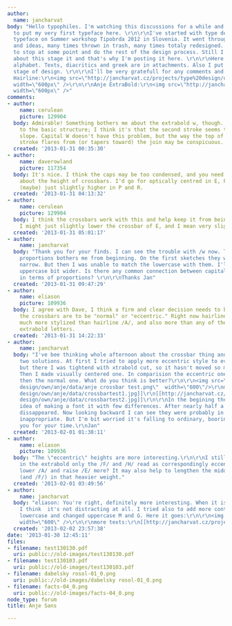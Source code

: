 ```yaml
---
author:
  name: jancharvat
body: "Hello typophiles. I'm watching this discussions for a while and now decided
  to put my very first typeface here. \r\n\r\nI've started with type design and this
  typeface on Summer workshop Tipobrda 2012 in Slovenia. It went through many changes
  and ideas, many times thrown in trash, many times totaly redesigned.  I would like
  to stop at some point and do the rest of the design process. Still I'm not sure
  about this stage it and that's why I'm posting it here. \r\n\r\nHere is simple latin
  alphabet. Texts, diacritics and greek are in attachments. Also I put there one older
  stage of design. \r\n\r\nI'll be very gratefull for any comments and especialy critique.\r\n\r\n\r\nAnje
  Hairline:\r\n<img src=\"http://jancharvat.cz/projects/type%20design/own/anje/data/anje%20hairline.png\"
  width=\"600px\" />\r\n\r\nAnje ExtraBold:\r\n<img src=\"http://jancharvat.cz/projects/type%20design/own/anje/data/anje%20extrabold.png\"
  width=\"600px\" />"
comments:
- author:
    name: cerulean
    picture: 129904
  body: Admirable! Something bothers me about the extrabold w, though. I don't object
    to the basic structure; I think it's that the second stroke seems to have a mismatched
    slope. Capital W doesn't have this problem, but the way the top of the middle
    stroke flares from (or tapers toward) the join may be conspicuous.
  created: '2013-01-31 00:35:30'
- author:
    name: daverowland
    picture: 117354
  body: It's nice. I think the caps may be too condensed, and you need to make a decision
    about the height of crossbars. I'd go for optically centred in E, F and H, and
    (maybe) just slightly higher in P and R.
  created: '2013-01-31 04:13:32'
- author:
    name: cerulean
    picture: 129904
  body: I think the crossbars work with this and help keep it from being redundant.
    I might just slightly lower the crossbar of E, and I mean very slightly.
  created: '2013-01-31 05:01:17'
- author:
    name: jancharvat
  body: "Thank you for your finds. I can see the trouble with /w now. The thing with
    proportions bothers me from beginning. On the first sketches they were even more
    narrow. But then I was unable to match the lowercase with them. I'll try make
    uppercase bit wider. Is there any common connection between capitals and lowercase
    in terms of proportions? \r\n\r\nThanks Jan"
  created: '2013-01-31 09:47:29'
- author:
    name: eliason
    picture: 109936
  body: I agree with Dave, I think a firm and clear decision needs to be made whether
    the crossbars are to be "normal" or "eccentric." Right now hairline /E/F/H/ look
    much more stylized than hairline /A/, and also more than any of the corresponding
    extrabold letters.
  created: '2013-01-31 14:22:33'
- author:
    name: jancharvat
  body: "I've bee thinking whole afternoon about the crossbar thing and came up wih
    two solutions. At first I tried to apply more eccentric style to every crossbar,
    but there I was tightend with xtrabold cut, so it hasn't moved so much further.
    Then I made visually centered one. In comparision the eccentric one is more distractious
    then the normal one. What do you think is better?\r\n\r\n<img src=\"http://jancharvat.cz/projects/type
    design/own/anje/data/anje crossbar test.png\"  width=\"600\"/>\r\nmore text here:\r\n[[http://jancharvat.cz/projects/type
    design/own/anje/data/crossbartest1.jpg]]\r\n[[http://jancharvat.cz/projects/type
    design/own/anje/data/crossbartest2.jpg]]\r\n\r\nIn the begining there was some
    idea of making a font it with few differences. After nearly half a year they all
    dissappeared. Now looking backward I can see they were probably in most cases
    inappropriate. But I'm bit worried it's falling to ordinary, booring box of fonts...\r\n\r\nThank
    you for your time.\r\nJan"
  created: '2013-02-01 01:38:11'
- author:
    name: eliason
    picture: 109936
  body: "The \"eccentric\" heights are more interesting.\r\n\r\nI still feel like
    in the extrabold only the /F/ and /H/ read as correspondingly eccentric. Can you
    lower /A/ and raise /E/ more? It may also help to lengthen the middle arm of /E/
    (and /F/) in that heavier weight."
  created: '2013-02-01 03:49:56'
- author:
    name: jancharvat
  body: "eliason: You're right, definitely more interesting. When it isn't in comparision,
    I think  it's not distracting at all. I tried also to add more contrast to bold
    lowercase and changed uppercase M and G. Here it goes:\r\n\r\n<img src=\"http://jancharvat.cz/projects/type%20design/own/anje/data/anje_eccentric.png\"
    width=\"600\" />\r\n\r\nmore texts:\r\n[[http://jancharvat.cz/projects/type%20design/own/anje/data/test130203.pdf]]"
  created: '2013-02-02 23:57:38'
date: '2013-01-30 12:45:11'
files:
- filename: test130130.pdf
  uri: public://old-images/test130130.pdf
- filename: test130103.pdf
  uri: public://old-images/test130103.pdf
- filename: dabelsky rosol-01_0.png
  uri: public://old-images/dabelsky rosol-01_0.png
- filename: facts-04_0.png
  uri: public://old-images/facts-04_0.png
node_type: forum
title: Anje Sans

---
```

